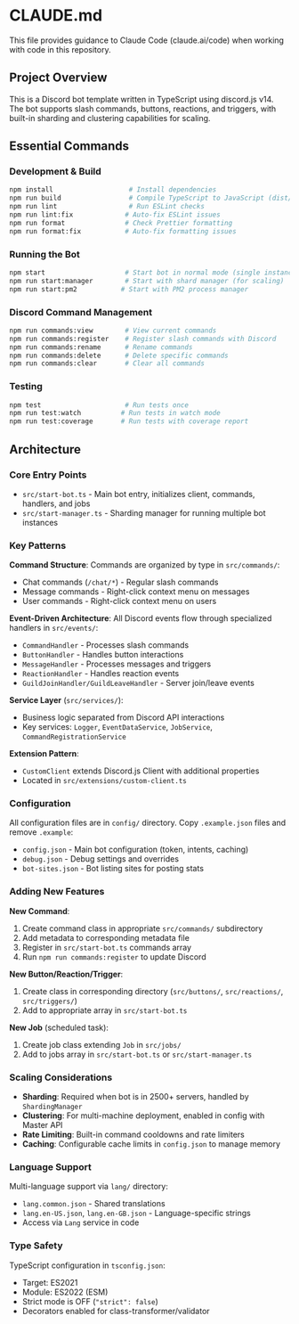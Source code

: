 # CLAUDE.md

This file provides guidance to Claude Code (claude.ai/code) when working with code in this repository.

## Project Overview

This is a Discord bot template written in TypeScript using discord.js v14. The bot supports slash commands, buttons, reactions, and triggers, with built-in sharding and clustering capabilities for scaling.

## Essential Commands

### Development & Build

```bash
npm install                   # Install dependencies
npm run build                 # Compile TypeScript to JavaScript (dist/)
npm run lint                  # Run ESLint checks
npm run lint:fix             # Auto-fix ESLint issues
npm run format               # Check Prettier formatting
npm run format:fix           # Auto-fix formatting issues
```

### Running the Bot

```bash
npm start                    # Start bot in normal mode (single instance)
npm run start:manager        # Start with shard manager (for scaling)
npm run start:pm2           # Start with PM2 process manager
```

### Discord Command Management

```bash
npm run commands:view        # View current commands
npm run commands:register    # Register slash commands with Discord
npm run commands:rename      # Rename commands
npm run commands:delete      # Delete specific commands
npm run commands:clear       # Clear all commands
```

### Testing

```bash
npm test                     # Run tests once
npm run test:watch          # Run tests in watch mode
npm run test:coverage       # Run tests with coverage report
```

## Architecture

### Core Entry Points

- `src/start-bot.ts` - Main bot entry, initializes client, commands, handlers, and jobs
- `src/start-manager.ts` - Sharding manager for running multiple bot instances

### Key Patterns

**Command Structure**: Commands are organized by type in `src/commands/`:

- Chat commands (`/chat/*`) - Regular slash commands
- Message commands - Right-click context menu on messages
- User commands - Right-click context menu on users

**Event-Driven Architecture**: All Discord events flow through specialized handlers in `src/events/`:

- `CommandHandler` - Processes slash commands
- `ButtonHandler` - Handles button interactions
- `MessageHandler` - Processes messages and triggers
- `ReactionHandler` - Handles reaction events
- `GuildJoinHandler/GuildLeaveHandler` - Server join/leave events

**Service Layer** (`src/services/`):

- Business logic separated from Discord API interactions
- Key services: `Logger`, `EventDataService`, `JobService`, `CommandRegistrationService`

**Extension Pattern**:

- `CustomClient` extends Discord.js Client with additional properties
- Located in `src/extensions/custom-client.ts`

### Configuration

All configuration files are in `config/` directory. Copy `.example.json` files and remove `.example`:

- `config.json` - Main bot configuration (token, intents, caching)
- `debug.json` - Debug settings and overrides
- `bot-sites.json` - Bot listing sites for posting stats

### Adding New Features

**New Command**:

1. Create command class in appropriate `src/commands/` subdirectory
2. Add metadata to corresponding metadata file
3. Register in `src/start-bot.ts` commands array
4. Run `npm run commands:register` to update Discord

**New Button/Reaction/Trigger**:

1. Create class in corresponding directory (`src/buttons/`, `src/reactions/`, `src/triggers/`)
2. Add to appropriate array in `src/start-bot.ts`

**New Job** (scheduled task):

1. Create job class extending `Job` in `src/jobs/`
2. Add to jobs array in `src/start-bot.ts` or `src/start-manager.ts`

### Scaling Considerations

- **Sharding**: Required when bot is in 2500+ servers, handled by `ShardingManager`
- **Clustering**: For multi-machine deployment, enabled in config with Master API
- **Rate Limiting**: Built-in command cooldowns and rate limiters
- **Caching**: Configurable cache limits in `config.json` to manage memory

### Language Support

Multi-language support via `lang/` directory:

- `lang.common.json` - Shared translations
- `lang.en-US.json`, `lang.en-GB.json` - Language-specific strings
- Access via `Lang` service in code

### Type Safety

TypeScript configuration in `tsconfig.json`:

- Target: ES2021
- Module: ES2022 (ESM)
- Strict mode is OFF (`"strict": false`)
- Decorators enabled for class-transformer/validator
